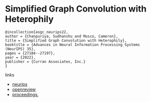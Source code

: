 # Simplified Graph Convolution with Heterophily

```
@incollection{asgc_neurips22,
author = {Chanpuriya, Sudhanshu and Musco, Cameron},
title = {Simplified Graph Convolution with Heterophily},
booktitle = {Advances in Neural Information Processing Systems (NeurIPS) 35},
pages = {27184--27197},
year = {2022},
publisher = {Curran Associates, Inc.}
}
```

links
- [neurips](https://nips.cc/Conferences/2022/Schedule?showEvent=53833)
- [openreview](https://openreview.net/forum?id=jRrpiqxtrWm)
- [proceedings](https://papers.nips.cc//paper_files/paper/2022/hash/ae07d152c51ea2ddae65aa7192eb5ff7-Abstract-Conference.html),
